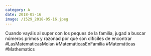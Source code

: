 ```yaml
--- 
category: A 
date: 2018-05-16 
image: /1529_2018-05-16.jpeg 
--- 
```


Cuando vayáis al super con los peques de la familia, jugad a buscar números primos y razonad por qué son difíciles de encontrar #LasMatematicasMolan #MatemáticasEnFamilia #Matemáticas	#Mathematics